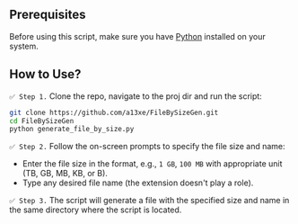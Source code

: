 ## Prerequisites

Before using this script, make sure you have [Python](https://www.python.org/downloads/) installed on your system.

## How to Use?

`✅ Step 1.` Clone the repo, navigate to the proj dir and run the script:

```bash
git clone https://github.com/a13xe/FileBySizeGen.git
cd FileBySizeGen
python generate_file_by_size.py
```

`✅ Step 2.` Follow the on-screen prompts to specify the file size and name:

- Enter the file size in the format, e.g., `1 GB`, `100 MB` with appropriate unit (TB, GB, MB, KB, or B).
- Type any desired file name (the extension doesn't play a role). 

`✅ Step 3.` The script will generate a file with the specified size and name in the same directory where the script is located.
